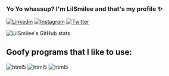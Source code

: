 ### Yo Yo whassup? I'm LilSmilee and that's my profile ✨

[![Linkedin](https://img.shields.io/badge/LinkedIn-0077B5?style=for-the-badge&logo=linkedin&logoColor=white)](https://www.linkedin.com/in/matheus-silveira-1451b4212/)
[![Instagram](https://img.shields.io/badge/Instagram-E4405F?style=for-the-badge&logo=instagram&logoColor=white)](https://www.instagram.com/lilsmilee.png/)
[![Twitter](https://img.shields.io/badge/Twitter-1DA1F2?style=for-the-badge&logo=twitter&logoColor=white)](https://twitter.com/smilee_lil)

![LilSmilee's GitHub stats](https://github-readme-stats.vercel.app/api?username=LilSmilee&show_icons=true&theme=dracula)

## Goofy programs that I like to use:

<div style="display: inline_block><br/>
<img align="center" alt="html5" src="https://img.shields.io/badge/Python-14354C?style=for-the-badge&logo=python&logoColor=white"/>
<img align="center" alt="html5" src="https://img.shields.io/badge/PyCharm-000000.svg?&style=for-the-badge&logo=PyCharm&logoColor=white"/>
<img align="center" alt="html5" src="https://img.shields.io/badge/GIT-E44C30?style=for-the-badge&logo=git&logoColor=white"/>
<img align="center" alt="html5" src="https://img.shields.io/badge/Python-14354C?style=for-the-badge&logo=python&logoColor=white"/>
</div>
